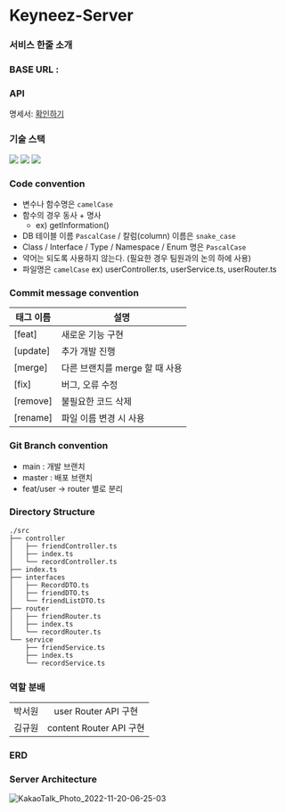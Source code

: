 # Keyneez-Server

### 서비스 한줄 소개

### BASE URL : 

### API
명세서: <a href="">확인하기</a>

### 기술 스택

<img src="https://img.shields.io/badge/typescript-3178C6?style=for-the-badge&logo=typescript&logoColor=white">
<img src="https://img.shields.io/badge/node.js-339933?style=for-the-badge&logo=node.js&logoColor=white">
 <img src="https://img.shields.io/badge/postgresql-4169E1?style=for-the-badge&logo=postgresql&logoColor=white">

### Code convention

- 변수나 함수명은 `camelCase`
- 함수의 경우 동사 + 명사
    - ex) getInformation()
- DB 테이블 이름 `PascalCase` / 칼럼(column) 이름은 `snake_case`
- Class / Interface / Type / Namespace / Enum 명은 `PascalCase`
- 약어는 되도록 사용하지 않는다. (필요한 경우 팀원과의 논의 하에 사용)
- 파일명은 `camelCase` ex) userController.ts, userService.ts, userRouter.ts

### Commit message convention

| 태그 이름  | 설명                                                                 |
| ---------- | -------------------------------------------------------------------- |
| [feat]     | 새로운 기능 구현                                                     |
| [update]     | 추가 개발 진행                                     |
| [merge]    | 다른 브랜치를 merge 할 때 사용                                       |
| [fix]      | 버그, 오류 수정                                                      |
| [remove]      | 불필요한 코드 삭제                                                   |
| [rename]   | 파일 이름 변경 시 사용                                               |

### Git Branch convention

- main : 개발 브랜치
- master : 배포 브랜치
- feat/user → router 별로 분리

### Directory Structure

```
./src
├── controller
│   ├── friendController.ts
│   ├── index.ts
│   └── recordController.ts
├── index.ts
├── interfaces
│   ├── RecordDTO.ts
│   ├── friendDTO.ts
│   └── friendListDTO.ts
├── router
│   ├── friendRouter.ts
│   ├── index.ts
│   └── recordRouter.ts
└── service
    ├── friendService.ts
    ├── index.ts
    └── recordService.ts

```

### 역할 분배

<table>
    <tr align="center">
        <td>
           박서원
        </td>
        <td>
           user Router API 구현
        </td>
    </tr>
    <tr align="center">
        <td>
           김규원
        </td>
        <td>
           content Router API 구현
        </td>
    </tr>
</table>

### ERD


### Server Architecture
![KakaoTalk_Photo_2022-11-20-06-25-03](https://user-images.githubusercontent.com/67372977/202872172-fa636121-a6d7-4e79-83fd-40dbe8407b93.png)
